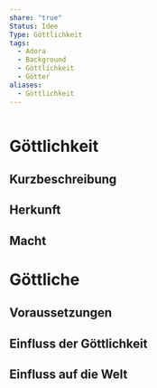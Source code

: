 ```yaml
---
share: "true"
Status: Idee
Type: Göttlichkeit
tags:
  - Adora
  - Background
  - Göttlichkeit
  - Götter
aliases:
  - Göttlichkeit
---
```

```table-of-contents
```

# Göttlichkeit
## Kurzbeschreibung




## Herkunft


## Macht


# Göttliche


## Voraussetzungen



## Einfluss der Göttlichkeit


## Einfluss auf die Welt







